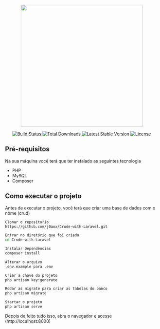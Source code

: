 <p align="center"><a href="https://laravel.com" target="_blank"><img src="https://raw.githubusercontent.com/laravel/art/master/logo-lockup/5%20SVG/2%20CMYK/1%20Full%20Color/laravel-logolockup-cmyk-red.svg" width="400"></a></p>

<p align="center">
<a href="https://travis-ci.org/laravel/framework"><img src="https://travis-ci.org/laravel/framework.svg" alt="Build Status"></a>
<a href="https://packagist.org/packages/laravel/framework"><img src="https://img.shields.io/packagist/dt/laravel/framework" alt="Total Downloads"></a>
<a href="https://packagist.org/packages/laravel/framework"><img src="https://img.shields.io/packagist/v/laravel/framework" alt="Latest Stable Version"></a>
<a href="https://packagist.org/packages/laravel/framework"><img src="https://img.shields.io/packagist/l/laravel/framework" alt="License"></a>
</p>

## Pré-requisitos

Na sua máquina você terá que ter instalado as seguintes tecnologia
- PHP
- MySQL
- Composer

## Como executar o projeto

Antes de executar o projeto, você terá que criar uma base de dados com o nome (crud)

```bash
Clonar o repositorio
https://github.com/j0aox/Crude-with-Laravel.git

Entrar no diretório que foi criado 
cd Crude-with-Laravel

Instalar Dependências
composer install

Alterar o arquivo 
.env.example para .env

Criar a chave do projeto
php artisan key:generate

Rodar as migrate para criar as tabelas do banco
php artisan migrate

Startar o projeto
php artisan serve

```
Depois de feito tudo isso, abra o navegador e acesse (http://localhost:8000)
